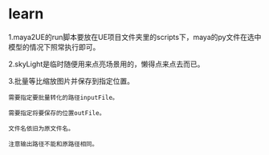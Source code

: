 # learn
1.maya2UE的run脚本要放在UE项目文件夹里的scripts下，maya的py文件在选中模型的情况下照常执行即可。

2.skyLight是临时随便用来点亮场景用的，懒得点来点去而已。

3.批量等比缩放图片并保存到指定位置。
    
    需要指定要批量转化的路径inputFile。
    
    需要指定将要保存的位置outFile。
    
    文件名依旧为原文件名。
    
    注意输出路径不能和原路径相同。
    
